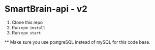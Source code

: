 # SmartBrain-api - v2

1. Clone this repo
2. Run `npm install`
3. Run `npm start`

** Make sure you use postgreSQL instead of mySQL for this code base.

